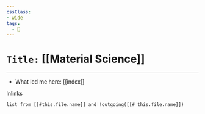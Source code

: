 ```yaml
---
cssClass:
- wide
tags:
  - 🧪
---
```


# `Title:` [[Material Science]]
--- 

- What led me here: [[index]]

Inlinks
```dataview 
list from [[#this.file.name]] and !outgoing([[# this.file.name]]) 
```
